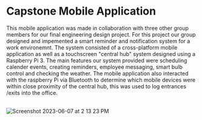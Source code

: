 # Capstone Mobile Application

This mobile application was made in collaboration with three other group members for our final engineering design project. For this project our group designed and impemented a smart reminder and notification system for a work environemnt. The system consisted of a cross-platform mobile application as well as a touchscreen "central hub" system designed using a Raspberry Pi 3. The main features our system provided were scheduling calender events, creating reminders, employee messaging, smart bulb control and checking the weather. The mobile application also interacted with the raspberry Pi via Bluetooth to determine which mobile devices were within close proximity of the central hub, this was used to log entrances /exits into the office.
<br>
<br>


![Screenshot 2023-06-07 at 2 13 23 PM](https://github.com/AnthonyValenti/Capstone_MobileApp/assets/57304403/f0a3a308-684d-46be-b3f6-951c7df53cc2)

